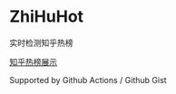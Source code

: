 # ZhiHuHot

实时检测知乎热榜

[知乎热榜展示](https://gist.github.com/PerfectPan/ef3be823f158ec1db462d23b859dd506)

Supported by Github Actions / Github Gist
